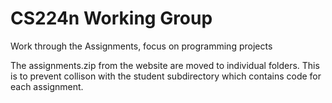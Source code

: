 # CS224n Working Group

Work through the Assignments, focus on programming projects

The assignments.zip from the website are moved to individual folders. This is
to prevent collison with the student subdirectory which contains code for each
assignment.


